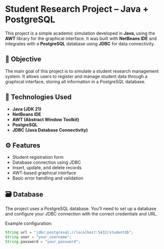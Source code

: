 # Student Research Project – Java + PostgreSQL

This project is a simple academic simulation developed in **Java**, using the **AWT** library for the graphical interface. It was built with **NetBeans IDE** and integrates with a **PostgreSQL** database using **JDBC** for data connectivity.

## 🎯 Objective

The main goal of this project is to simulate a student research management system. It allows users to register and manage student data through a graphical interface, storing all information in a PostgreSQL database.

## 🧰 Technologies Used

- **Java (JDK 21)**  
- **NetBeans IDE**  
- **AWT (Abstract Window Toolkit)**  
- **PostgreSQL**  
- **JDBC (Java Database Connectivity)**  

## ⚙️ Features

- Student registration form  
- Database connection using JDBC  
- Insert, update, and delete records  
- AWT-based graphical interface  
- Basic error handling and validation

## 🗃️ Database

The project uses a PostgreSQL database. You’ll need to set up a database and configure your JDBC connection with the correct credentials and URL.  

Example configuration:

```java
String url = "jdbc:postgresql://localhost:5432/studentdb";
String user = "your_username";
String password = "your_password";
